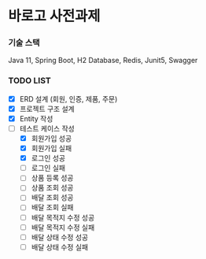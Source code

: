 # 바로고 사전과제

### 기술 스택
Java 11, Spring Boot, H2 Database, Redis, Junit5, Swagger

### TODO LIST
- [X] ERD 설계 (회원, 인증, 제품, 주문)
- [X] 프로젝트 구조 설계
- [X] Entity 작성
- [ ] 테스트 케이스 작성
  - [X] 회원가입 성공
  - [X] 회원가입 실패
  - [X] 로그인 성공
  - [ ] 로그인 실패
  - [ ] 상품 등록 성공
  - [ ] 상품 조회 성공
  - [ ] 배달 조회 성공
  - [ ] 배달 조회 실패
  - [ ] 배달 목적지 수정 성공
  - [ ] 배달 목적지 수정 실패
  - [ ] 배달 상태 수정 성공
  - [ ] 배달 상태 수정 실패